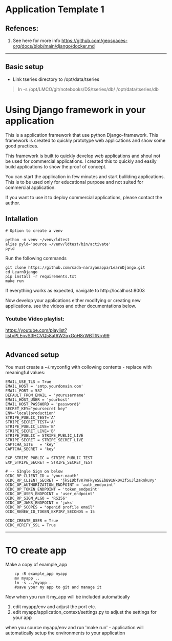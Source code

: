 # Application Template 1

## Refences:
1. See here for more info
    https://github.com/geospaces-org/docs/blob/main/django/docker.md


---
## Basic setup

* Link tseries directory to /opt/data/tseries
> ln -s /opt/LMCO/git/notebooks/DS/tseries/db/ /opt/data/tseries/db
# Using Django framework in your application

This is a application framework that use python Django-framework. 
This framework is created to quickly prototype web applications and show some good practices.

This framework is built to quickly develop web applications and shoul not be used for commercial applications.  I created this to quickly and easily build applications to show the proof of concept. 

You can start the application in few minutes and start bulilding applications.
This is to be used only for educational purpose and not suited for commercial application.

If you want to use it to deploy commercial applications, please contact the author.


## Intallation
```{}
# Option to create a venv 

python -m venv ~/venv/ldtest
alias pyld='source ~/venv/ldtest/bin/activate'
pyld
```

Run the following commands
```
git clone https://github.com/sada-narayanappa/LearnDjango.git
cd LearnDjango
pip install -r requirements.txt
make run
```

If everything works as expected, navigate to http://localhost:8003


Now develop your applications either modifying or creating new applications.
see the videos and other documentations below.

### Youtube Video playlist:

https://youtube.com/playlist?list=PLEpvS3HCVQ58at6W2qxGoH8rWBTfNrq99

#
## Advanced setup

You must create a ~/.myconfig with collowing contents - 
replace with meaningful values:

```
EMAIL_USE_TLS = True
EMAIL_HOST = 'smtp.yourdomain.com'
EMAIL_PORT = 587
DEFAULT_FROM_EMAIL = 'yourusername'
EMAIL_HOST_USER = 'yourhost'
EMAIL_HOST_PASSWORD = 'password$'
SECRET_KEY="yoursecret key"
ENV='local|production'
STRIPE_PUBLIC_TEST='A'
STRIPE_SECRET_TEST='A'
STRIPE_PUBLIC_LIVE='B'
STRIPE_SECRET_LIVE='B'
STRIPE_PUBLIC = STRIPE_PUBLIC_LIVE
STRIPE_SECRET = STRIPE_SECRET_LIVE
CAPTCHA_SITE   = 'key'
CAPTCHA_SECRET = 'key'

EXP_STRIPE_PUBLIC = STRIPE_PUBLIC_TEST
EXP_STRIPE_SECRET = STRIPE_SECRET_TEST

# -- SIngle Sign on below
OIDC_RP_CLIENT_ID = 'your-oauth'
OIDC_RP_CLIENT_SECRET = 'jkSIDbfvK7WFkyeSEEbB91Nk0vZf5uJl2aRnkuVy'
OIDC_OP_AUTHORIZATION_ENDPOINT = 'auth_endpoint'
OIDC_OP_TOKEN_ENDPOINT = 'token_endpoint'
OIDC_OP_USER_ENDPOINT = 'user_endpoint'
OIDC_RP_SIGN_ALGO = 'RS256'
OIDC_OP_JWKS_ENDPOINT = 'jwks'
OIDC_RP_SCOPES = "openid profile email"
OIDC_RENEW_ID_TOKEN_EXPIRY_SECONDS = 15

OIDC_CREATE_USER = True
OIDC_VERIFY_SSL = True
```

---

# TO create app 

Make a copy of example_app
```
    cp -R example_app myapp
    mv myapp ..
    ln -s ../myapp .
    #save your my app to git and manage it
```

Now when you run it my_app will be included automatically

1. edit myapp/env and adjust the port etc.
2. edit myapp/application_context/settings.py to adjust the settings for your app

when you source myapp/env and run 'make run' - application will automatically 
setup the environments to your application

